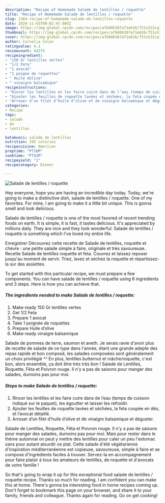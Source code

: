 ```yaml
---
description: "Recipe of Homemade Salade de lentilles / roquette"
title: "Recipe of Homemade Salade de lentilles / roquette"
slug: 1364-recipe-of-homemade-salade-de-lentilles-roquette
date: 2020-11-03T09:02:47.605Z
image: https://img-global.cpcdn.com/recipes/a7b086387a71e626/751x532cq70/salade-de-lentilles-roquette-photo-principale-de-la-recette.jpg
thumbnail: https://img-global.cpcdn.com/recipes/a7b086387a71e626/751x532cq70/salade-de-lentilles-roquette-photo-principale-de-la-recette.jpg
cover: https://img-global.cpcdn.com/recipes/a7b086387a71e626/751x532cq70/salade-de-lentilles-roquette-photo-principale-de-la-recette.jpg
author: Cornelia Colon
ratingvalue: 4.1
reviewcount: 44275
recipeingredient:
- "150 Gr lentilles vertes"
- "1/2 Feta"
- "1 avocat"
- "1 poigne de roquettes"
- " Huile dolive"
- " vinaigre balsamique"
recipeinstructions:
- "Rincer les lentilles et les faire cuire dans de l’eau (temps de cuisson indiqué sur le paquet), les égoutter et laisser les refroidir."
- "Ajouter les feuilles de roquette lavées et séchées, la feta coupée en dés, et l’avocat détaillé."
- "Arroser d’un filet d’huile d’olive et de vinaigre balsamique et déguster."
categories:
- Recipe
tags:
- salade
- de
- lentilles

katakunci: salade de lentilles 
nutrition: 292 calories
recipecuisine: American
preptime: "PT16M"
cooktime: "PT42M"
recipeyield: "1"
recipecategory: Dinner

---
```



![Salade de lentilles / roquette](https://img-global.cpcdn.com/recipes/a7b086387a71e626/751x532cq70/salade-de-lentilles-roquette-photo-principale-de-la-recette.jpg)

Hey everyone, hope you are having an incredible day today. Today, we're going to make a distinctive dish, salade de lentilles / roquette. One of my favorites. For mine, I am going to make it a little bit unique. This is gonna smell and look delicious.

Salade de lentilles / roquette is one of the most favored of recent trending foods on earth. It is simple, it is fast, it tastes delicious. It's appreciated by millions daily. They are nice and they look wonderful. Salade de lentilles / roquette is something which I've loved my entire life.

Enregistrer Découvrez cette recette de Salade de lentilles, roquette et chèvre : une petite salade simple à faire, originale et très savoureuse.. Recette Salade de lentilles roquette et feta. Couvrez et laissez reposer jusqu&#39;au moment de servir. Triez, lavez et séchez la roquette et répartissez-la sur des assiettes.


To get started with this particular recipe, we must prepare a few components. You can have salade de lentilles / roquette using 6 ingredients and 3 steps. Here is how you can achieve that.

<!--inarticleads1-->

##### The ingredients needed to make Salade de lentilles / roquette:

1. Make ready 150 Gr lentilles vertes
1. Get 1/2 Feta
1. Prepare 1 avocat
1. Take 1 poignée de roquettes
1. Prepare  Huile d’olive
1. Make ready  vinaigre balsamique


Salade de pommes de terre, saumon et aneth. Je serais ravie d&#39;avoir plus de recette de salade de ce type dans l&#39;année, étant une grande adepte des repas rapide et bon composé, les salades composées sont généralement un choix privilégié ^^ En plus, lentilles butternut et mâche/roquette, c&#39;est bon, alors ensemble, ça doit être très très bon ! Salade de Lentilles, Roquette, Fêta et Poivron rouge. Il n&#39;y a pas de saisons pour manger des salades, dumoins pas pour moi. 

<!--inarticleads2-->

##### Steps to make Salade de lentilles / roquette:

1. Rincer les lentilles et les faire cuire dans de l’eau (temps de cuisson indiqué sur le paquet), les égoutter et laisser les refroidir.
1. Ajouter les feuilles de roquette lavées et séchées, la feta coupée en dés, et l’avocat détaillé.
1. Arroser d’un filet d’huile d’olive et de vinaigre balsamique et déguster.


Salade de Lentilles, Roquette, Fêta et Poivron rouge. Il n&#39;y a pas de saisons pour manger des salades, dumoins pas pour moi. Mais pour rester dans le thème automnal on peut y mettre des lentilles pour caler un peu l&#39;estomac sans pour autant alourdir ce plat. Cette salade d&#39;été végétarienne d&#39;inspiration méditerranéenne est copieuse, savoureuse, simple à faire et se compose d&#39;ingrédients faciles à trouver. Servez-la en accompagnement pour faire plaisir à tous les amateurs de lentilles, de roquette et d&#39;avocats de votre famille ! 

So that's going to wrap it up for this exceptional food salade de lentilles / roquette recipe. Thanks so much for reading. I am confident you can make this at home. There's gonna be interesting food in home recipes coming up. Don't forget to bookmark this page on your browser, and share it to your family, friends and colleague. Thanks again for reading. Go on get cooking!
